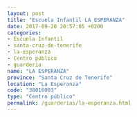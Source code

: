 ```yaml
---
layout: post
title: "Escuela Infantil LA ESPERANZA"
date: 2017-09-20 20:57:05 +0200
categories:
- Escuela Infantil
- santa-cruz-de-tenerife
- la-esperanza
- Centro público
- guarderia
name: "LA ESPERANZA"
province: "Santa Cruz de Tenerife"
location: "La Esperanza"
code: "38016003"
type: "Centro público"
permalink: /guarderias/la-esperanza.html
---
```

